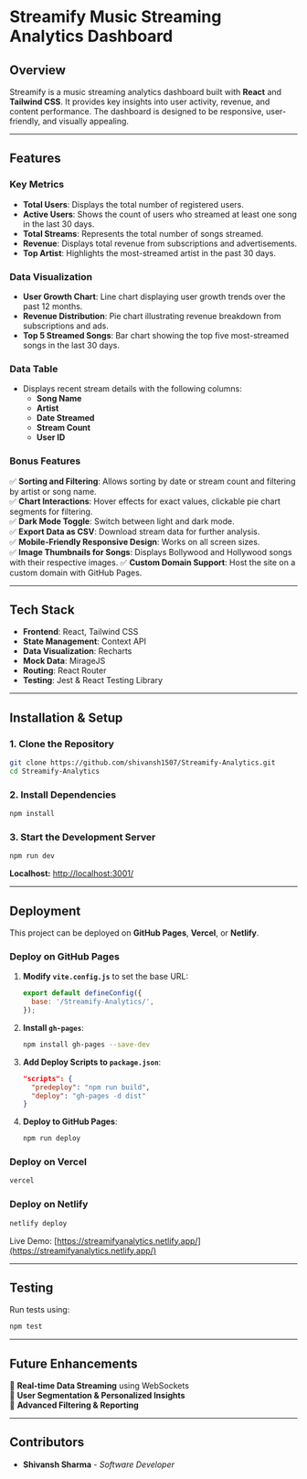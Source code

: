 # Streamify Music Streaming Analytics Dashboard

## Overview
Streamify is a music streaming analytics dashboard built with **React** and **Tailwind CSS**. It provides key insights into user activity, revenue, and content performance. The dashboard is designed to be responsive, user-friendly, and visually appealing.

---
## Features
### Key Metrics
- **Total Users**: Displays the total number of registered users.
- **Active Users**: Shows the count of users who streamed at least one song in the last 30 days.
- **Total Streams**: Represents the total number of songs streamed.
- **Revenue**: Displays total revenue from subscriptions and advertisements.
- **Top Artist**: Highlights the most-streamed artist in the past 30 days.

### Data Visualization
- **User Growth Chart**: Line chart displaying user growth trends over the past 12 months.
- **Revenue Distribution**: Pie chart illustrating revenue breakdown from subscriptions and ads.
- **Top 5 Streamed Songs**: Bar chart showing the top five most-streamed songs in the last 30 days.

### Data Table
- Displays recent stream details with the following columns:
  - **Song Name**
  - **Artist**
  - **Date Streamed**
  - **Stream Count**
  - **User ID**

### Bonus Features
✅ **Sorting and Filtering**: Allows sorting by date or stream count and filtering by artist or song name.  
✅ **Chart Interactions**: Hover effects for exact values, clickable pie chart segments for filtering.  
✅ **Dark Mode Toggle**: Switch between light and dark mode.  
✅ **Export Data as CSV**: Download stream data for further analysis.  
✅ **Mobile-Friendly Responsive Design**: Works on all screen sizes.  
✅ **Image Thumbnails for Songs**: Displays Bollywood and Hollywood songs with their respective images.
✅ **Custom Domain Support**: Host the site on a custom domain with GitHub Pages.

---
## Tech Stack
- **Frontend**: React, Tailwind CSS
- **State Management**: Context API
- **Data Visualization**: Recharts
- **Mock Data**: MirageJS
- **Routing**: React Router
- **Testing**: Jest & React Testing Library

---
## Installation & Setup

### **1. Clone the Repository**
```sh
git clone https://github.com/shivansh1507/Streamify-Analytics.git
cd Streamify-Analytics
```

### **2. Install Dependencies**
```sh
npm install
```

### **3. Start the Development Server**
```sh
npm run dev
```
**Localhost:** [http://localhost:3001/](http://localhost:3001/)

---
## Deployment
This project can be deployed on **GitHub Pages**, **Vercel**, or **Netlify**.

### **Deploy on GitHub Pages**
1. **Modify `vite.config.js`** to set the base URL:
   ```javascript
   export default defineConfig({
     base: '/Streamify-Analytics/',
   });
   ```
2. **Install `gh-pages`**:
   ```sh
   npm install gh-pages --save-dev
   ```
3. **Add Deploy Scripts to `package.json`**:
   ```json
   "scripts": {
     "predeploy": "npm run build",
     "deploy": "gh-pages -d dist"
   }
   ```
4. **Deploy to GitHub Pages**:
   ```sh
   npm run deploy
   ```

### **Deploy on Vercel**
```sh
vercel
```

### **Deploy on Netlify**
```sh
netlify deploy
```

Live Demo: [https://streamifyanalytics.netlify.app/](https://streamifyanalytics.netlify.app/)



---
## Testing
Run tests using:
```sh
npm test
```

---
## Future Enhancements
🚀 **Real-time Data Streaming** using WebSockets  
🚀 **User Segmentation & Personalized Insights**  
🚀 **Advanced Filtering & Reporting**



---
## Contributors
- **Shivansh Sharma** - *Software Developer*

